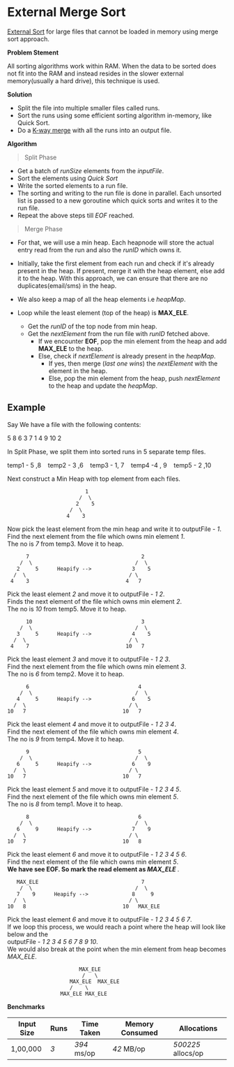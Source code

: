 # External Merge Sort

[External Sort](https://en.wikipedia.org/wiki/External_sorting) for large files that cannot be loaded in memory using merge sort approach.

**Problem Stement**

All sorting algorithms work within RAM. When the data to be sorted does not fit into the RAM and instead resides in the slower external memory(usually a hard drive), this
technique is used.

**Solution**

* Split the file into multiple smaller files called runs.
* Sort the runs using some efficient sorting algorithm in-memory, like Quick Sort.
* Do a [K-way merge](https://en.wikipedia.org/wiki/K-way_merge_algorithm) with all the runs into an output file.

**Algorithm**

> Split Phase
* Get a batch of *runSize* elements from the *inputFile*.
* Sort the elements using *Quick Sort*
* Write the sorted elements to a run file.
* The sorting and writing to the run file is done in parallel. Each unsorted list is passed to a new goroutine which quick sorts and writes it to the run file.
* Repeat the above steps till *EOF* reached.

> Merge Phase
* For that, we will use a min heap. Each heapnode will store the actual entry read from the run and also the *runID* which owns it.

* Initially, take the first element from each run and check if it's already present in the heap. If present, merge it with the heap element, else add it to the heap. With this approach, we can ensure that there are no duplicates(email/sms) in the heap.

* We also keep a map of all the heap elements i.e *heapMap*.

* Loop while the least element (top of the heap) is **MAX_ELE**.
  * Get the *runID* of the top node from min heap.
  * Get the *nextElement* from the run file with *runID* fetched above.
    * If we encounter **EOF**, pop the min element from the heap and add **MAX_ELE** to the heap.
    * Else, check if *nextElement* is already present in the *heapMap*.
      * If yes, then merge (*last one wins*) the *nextElement* with the element in the heap.
      * Else, pop the min element from the heap, push *nextElement* to the heap and update the *heapMap*. 

## Example

Say We have a file with the following contents:

5 8 6 3 7 1 4 9 10 2

In Split Phase, we split them into sorted runs in 5 separate temp files.

temp1 - 5 ,8   &nbsp;&nbsp; temp2 - 3 ,6      &nbsp;&nbsp;  temp3 - 1, 7 &nbsp;&nbsp;  temp4 -4 , 9  &nbsp;&nbsp; temp5 - 2 ,10 

Next construct a Min Heap with top element from each files.

                             1
                           /  \
                          2    5
                        /  \
                       4    3

Now pick the least element from the min heap and write it to outputFile - *1*. </br>
Find the next element from the file which owns min element *1*. </br>
The no is *7* from temp3. Move it to heap.

          7                                    2
        /  \                                 /  \
       2     5      Heapify -->             3    5
      /  \                                 / \
     4    3                               4   7

Pick the least element *2* and move it to outputFile - *1 2*. </br>
Finds the next element of the file which owns min element *2*. </br>
The no is *10* from temp5. Move it to heap.

          10                                   3
        /  \                                 /  \
       3     5      Heapify -->             4    5
      /  \                                 / \
     4    7                               10   7

Pick the least element *3* and move it to outputFile - *1 2 3*. </br>
Find the next element from the file which owns min element *3*. </br>
The no is *6* from temp2. Move it to heap.

          6                                   4
        /  \                                 /  \
       4     5      Heapify -->             6    5
      /  \                                 / \
    10   7                               10   7

Pick the least element *4* and move it to outputFile - *1 2 3 4*. </br>
Find the next element of the file which owns min element *4*. </br>
The no is *9* from temp4. Move it to heap.

          9                                   5
        /  \                                 /  \
       6     5      Heapify -->             6    9
      /  \                                 / \
    10   7                               10   7

Pick the least element *5* and move it to outputFile - *1 2 3 4 5*. </br>
Find the next element of the file which owns min element *5*. </br>
The no is *8* from temp1. Move it to heap.

          8                                   6
        /  \                                 /  \
       6     9      Heapify -->             7    9
      /  \                                 / \
    10   7                               10   8

Pick the least element *6* and move it to outputFile - *1 2 3 4 5 6*. </br>
Find the next element of the file which owns min element *5*. </br>
<b> We have see EOF. So mark the read element as <i>MAX_ELE </i></b>. </br>

       MAX_ELE                                 7
        /  \                                 /  \
       7    9      Heapify -->              8     9
      /  \                                 / \
    10   8                               10   MAX_ELE

Pick the least element *6* and move it to outputFile - *1 2 3 4 5 6 7*. </br>
If we loop this process, we would reach a point where the heap will look like below
and the </br> outputFile - *1 2 3 4 5 6 7 8 9 10*. </br>We would also break at the point when the min element from heap becomes *MAX_ELE*.

                           MAX_ELE
                            /   \
                        MAX_ELE  MAX_ELE
                        /    \
                     MAX_ELE MAX_ELE

**Benchmarks**

| **Input Size**  | **Runs** | **Time Taken** | **Memory Consumed** | **Allocations** |
| ------------- | ------------- | ------------- | ------------- | ------------- |
| 1,00,000  | *3* | *394* ms/op | *42* MB/op | *500225* allocs/op|
